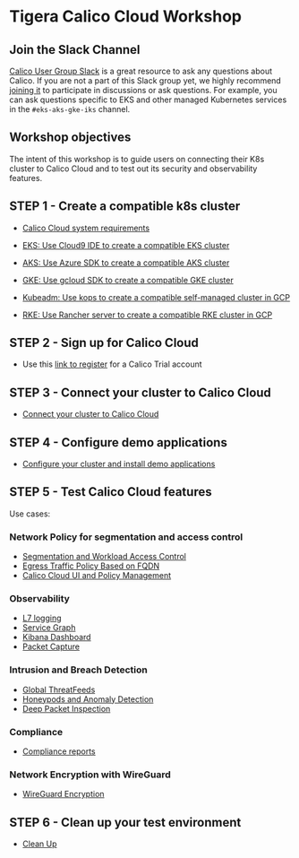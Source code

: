# Tigera Calico Cloud Workshop

## Join the Slack Channel

[Calico User Group Slack](https://slack.projectcalico.org/) is a great resource to ask any questions about Calico. If you are not a part of this Slack group yet, we highly recommend [joining it](https://slack.projectcalico.org/) to participate in discussions or ask questions. For example, you can ask questions specific to EKS and other managed Kubernetes services in the `#eks-aks-gke-iks` channel.

## Workshop objectives

The intent of this workshop is to guide users on connecting their K8s cluster to Calico Cloud and to test out its security and observability features.

## STEP 1 - Create a compatible k8s cluster 

  - [Calico Cloud system requirements](https://docs.calicocloud.io/get-started/connect/system-requirements)

  - [EKS: Use Cloud9 IDE to create a compatible EKS cluster](modules/creating-eks-cluster.md)
  - [AKS: Use Azure SDK to create a compatible AKS cluster](modules/creating-aks-cluster.md)
  - [GKE: Use gcloud SDK to create a compatible GKE cluster](modules/creating-gke-cluster.md)

  - [Kubeadm: Use kops to create a compatible self-managed cluster in GCP](modules/creating-kubeadm-cluster.md)
  - [RKE: Use Rancher server to create a compatible RKE cluster in GCP](modules/creating-rke-cluster.md)


## STEP 2 - Sign up for Calico Cloud  

  - Use this [link to register](https://www.calicocloud.io/) for a Calico Trial account

## STEP 3 - Connect your cluster to Calico Cloud

  - [Connect your cluster to Calico Cloud](modules/joining-calico-cloud.md)

## STEP 4 - Configure demo applications

  - [Configure your cluster and install demo applications](modules/configuring-demo-apps.md)

## STEP 5 - Test Calico Cloud features

Use cases:

### Network Policy for segmentation and access control

- [Segmentation and Workload Access Control](modules/app-service-control.md)
- [Egress Traffic Policy Based on FQDN](modules/dns-egress-controls.md)
- [Calico Cloud UI and Policy Management](modules/manager-ui.md)

### Observability

- [L7 logging](modules/enable-l7-visibility.md)
- [Service Graph](modules/manager-ui.md)
- [Kibana Dashboard](modules/kibana-dashboard.md)
- [Packet Capture](modules/dynamic-packet-capture.md) 

### Intrusion and Breach Detection

- [Global ThreatFeeds](modules/global-threatfeed.md)
- [Honeypods and Anomaly Detection](modules/intrusion-detection-protection.md)
- [Deep Packet Inspection](modules/deep-packet-inspection.md) 

### Compliance

- [Compliance reports](modules/compliance-reports.md) 

### Network Encryption with WireGuard

- [WireGuard Encryption](modules/encryption.md) 

## STEP 6 - Clean up your test environment

- [Clean Up](modules/clean-up.md)